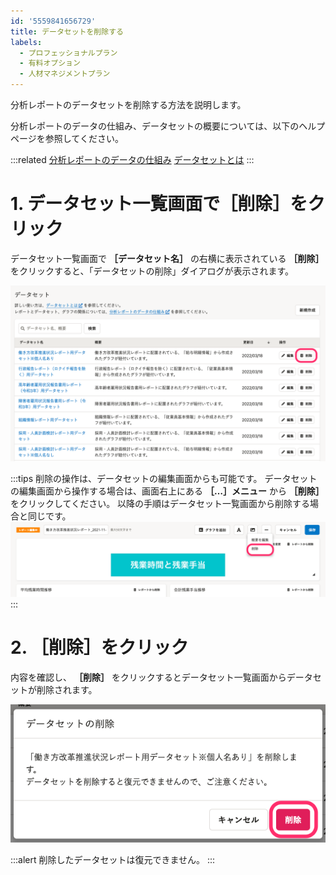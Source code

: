 ```yaml
---
id: '5559841656729'
title: データセットを削除する
labels:
  - プロフェッショナルプラン
  - 有料オプション
  - 人材マネジメントプラン
---
```

分析レポートのデータセットを削除する方法を説明します。

分析レポートのデータの仕組み、データセットの概要については、以下のヘルプページを参照してください。

:::related
[分析レポートのデータの仕組み](https://knowledge.smarthr.jp/hc/ja/articles/4411387763993)
[データセットとは](https://knowledge.smarthr.jp/hc/ja/articles/4411678184729)
:::

# 1\. データセット一覧画面で［削除］をクリック

データセット一覧画面で **［データセット名］** の右横に表示されている **［削除］** をクリックすると、「データセットの削除」ダイアログが表示されます。

![](./dataset-list-delete.png)

:::tips
削除の操作は、データセットの編集画面からも可能です。
データセットの編集画面から操作する場合は、画面右上にある **［…］メニュー**  から **［削除］** をクリックしてください。
以降の手順はデータセット一覧画面から削除する場合と同じです。
![](./_______________2021-11-10____________SmartHR.png)
:::

# 2\. ［削除］をクリック

内容を確認し、 **［削除］** をクリックするとデータセット一覧画面からデータセットが削除されます。

![](./dataset-delete-dialog.png)

:::alert
削除したデータセットは復元できません。
:::
